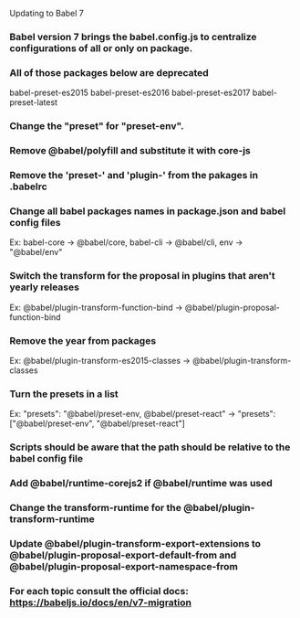 Updating to Babel 7

### Babel version 7 brings the babel.config.js to centralize configurations of all or only on package.

### All of those packages below are deprecated
babel-preset-es2015
babel-preset-es2016
babel-preset-es2017
babel-preset-latest

### Change the "preset" for "preset-env".

### Remove @babel/polyfill and substitute it with core-js  

### Remove the 'preset-' and 'plugin-' from the pakages in .babelrc

### Change all babel packages names in package.json and babel config files
Ex: babel-core -> @babel/core, babel-cli -> @babel/cli, env -> "@babel/env"

### Switch the transform for the proposal in plugins that aren't yearly releases
Ex: @babel/plugin-transform-function-bind -> @babel/plugin-proposal-function-bind

### Remove the year from packages  
Ex: @babel/plugin-transform-es2015-classes -> @babel/plugin-transform-classes  

### Turn the presets in a list  
Ex: "presets": "@babel/preset-env, @babel/preset-react" -> "presets": ["@babel/preset-env", "@babel/preset-react"]  

### Scripts should be aware that the path should be relative to the babel config file

### Add @babel/runtime-corejs2 if @babel/runtime was used

### Change the transform-runtime for the @babel/plugin-transform-runtime  

### Update @babel/plugin-transform-export-extensions to @babel/plugin-proposal-export-default-from and @babel/plugin-proposal-export-namespace-from

### For each topic consult the official docs: https://babeljs.io/docs/en/v7-migration
